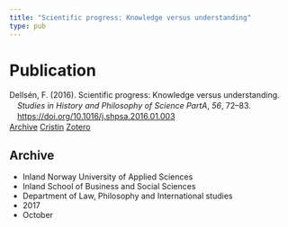 ```yaml
---
title: "Scientific progress: Knowledge versus understanding"
type: pub
---
```

<h1>Publication</h1>
<article id="csl-bib-container-WQI4W83Z" class="csl-bib-container">
  <div class="csl-bib-body" style="line-height: 1.35; padding-left: 1em; text-indent:-1em;">
  <div class="csl-entry">Dells&#xE9;n, F. (2016). Scientific progress: Knowledge versus understanding. <i>Studies in History and Philosophy of Science PartA</i>, <i>56</i>, 72&#x2013;83. <a href="https://doi.org/10.1016/j.shpsa.2016.01.003">https://doi.org/10.1016/j.shpsa.2016.01.003</a></div>
</div>
  <div class="csl-bib-buttons">
    <a href="#taxonomy-article-WQI4W83Z" class="csl-bib-button">Archive</a>
    <a href="https://app.cristin.no/results/show.jsf?id=1503961" alt="Cristin URL" class="csl-bib-button">Cristin</a>
    <a href="http://zotero.org/groups/5022929/items/WQI4W83Z" alt="Zotero URL" class="csl-bib-button">Zotero</a>
  </div>
  <div id="csl-bib-meta-container-WQI4W83Z"></div>
</article>
<div id="csl-bib-meta-WQI4W83Z" class="csl-bib-meta">
  <article id="taxonomy-article-WQI4W83Z" class="taxonomy-article">
    <h1>Archive</h1>
    <ul>
      <li>Inland Norway University of Applied Sciences</li>
      <li>Inland School of Business and Social Sciences</li>
      <li>Department of Law, Philosophy and International studies</li>
      <li>2017</li>
      <li>October</li>
    </ul>
  </article>
</div>
